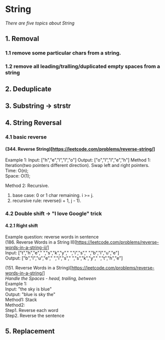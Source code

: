 # String 
*There are five topics about String*

## 1. Removal 
### 1.1 remove some particular chars from a string.
### 1.2 remove all leading/tralling/duplicated empty spaces from a string

## 2. Deduplicate


## 3. Substring -> strstr



## 4. String Reversal  

### 4.1 basic reverse   
#### (344. Reverse String)[https://leetcode.com/problems/reverse-string/]   
Example 1:
Input: ["h","e","l","l","o"]
Output: ["o","l","l","e","h"]
Method 1:   Iteration(two pointers different direction). Swap left and right pointers.        
Time: O(n);   
Space: O(1);   

Method 2: Recursive.   
1. base case: 0 or 1 char remaining.  i >= j.     
2. recursive rule: reverse(i + 1, j - 1).      

 
### 4.2 Double shift -> "I love Google" trick
#### 4.2.1 Right shift 
Example question: reverse words in sentence    
(186. Reverse Words in a String II)[https://leetcode.com/problems/reverse-words-in-a-string-ii/]  
Input:  ["t","h","e"," ","s","k","y"," ","i","s"," ","b","l","u","e"]  
Output: ["b","l","u","e"," ","i","s"," ","s","k","y"," ","t","h","e"]  

(151. Reverse Words in a String)[https://leetcode.com/problems/reverse-words-in-a-string/]   
*Handle the Spaces - head, trailing, between*  
Example 1:    
Input: "the sky is blue"  
Output: "blue is sky the"  
Method1: Stack  
Method2:   
Step1. Reverse each word    
Step2. Reverse the sentence   







## 5. Replacement
